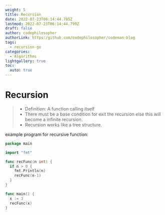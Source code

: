 ```yaml
---
weight: 5
title: Recursion
date: 2022-07-23T06:14:44.785Z
lastmod: 2022-07-23T06:14:44.799Z
draft: false
author: codephilosopher
authorLink: https:/github.com/codephilosopher/codeman-blog
tags:
  - recursion-go
categories:
  - Algorithms
lightgallery: true
toc:
  auto: true
---
```

# **Recursion**

> * Definition: A function calling itself
> * There must be a base condition for exit the recursion else this will become a infinite recursion.
> * Recursion works like a tree structure.                                                                                                                                        



example program for recursive function:

```go
package main

import "fmt"

func recFunc(n int) {
  if n > 0 {
    fmt.Println(n)
    recFunc(n-1)
  }
}

func main() {
  x := 3
  recFunc(x)
}
```